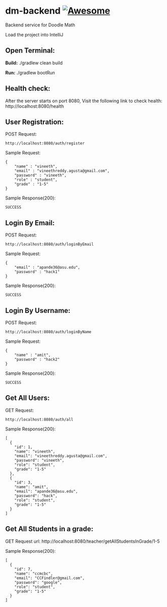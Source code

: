 # dm-backend [![Awesome](https://cdn.rawgit.com/sindresorhus/awesome/d7305f38d29fed78fa85652e3a63e154dd8e8829/media/badge.svg)](https://github.com/sindresorhus/awesome)

Backend service for Doodle Math

Load the project into IntelliJ



Open Terminal:
-------------------
<b>Build:</b> ./gradlew clean build

<b>Run:</b> ./gradlew bootRun

Health check:
------------
After the server starts on port 8080, Visit the following link to check health: http://localhost:8080/health

User Registration:
-----------------

POST Request: 

    http://localhost:8080/auth/register

Sample Request:
    
    {
        "name" : "vineeth",
        "email" : "vineethreddy.agusta@gmail.com",
        "password" : "vineeth",
        "role" : "student",
        "grade" : "1-5"
    }

Sample Response(200):

    SUCCESS

Login By Email:
--------------


POST Request: 

    http://localhost:8080/auth/loginByEmail

Sample Request:
    
    {
    	"email" : "apande36@asu.edu",
    	"password" : "hack1"
    }

Sample Response(200):

    SUCCESS


Login By Username:
-----------------


POST Request: 

    http://localhost:8080/auth/loginByName

Sample Request:
    
    {
    	"name" : "amit",
    	"password" : "hack2"
    }

Sample Response(200):

    SUCCESS
    
    
Get All Users:
--------------


GET Request: 

    http://localhost:8080/auth/all

Sample Response(200):

    [
      {
        "id": 1,
        "name": "vineeth",
        "email": "vineethreddy.agusta@gmail.com",
        "password": "vineeth",
        "role": "student",
        "grade": "1-5"
      },
      {
        "id": 3,
        "name": "amit",
        "email": "apande36@asu.edu",
        "password": "hack",
        "role": "student",
        "grade": "1-5"
      }
    ]
    

Get All Students in a grade:
----------------------------

GET Request url: http://localhost:8080/teacher/getAllStudentsInGrade/1-5


Sample Response(200):

    [
      {
        "id": 7,
        "name": "ccmcbc",
        "email": "CCFindler@gmail.com",
        "password": "google",
        "role": "student",
        "grade": "1-5"
      }
    ]